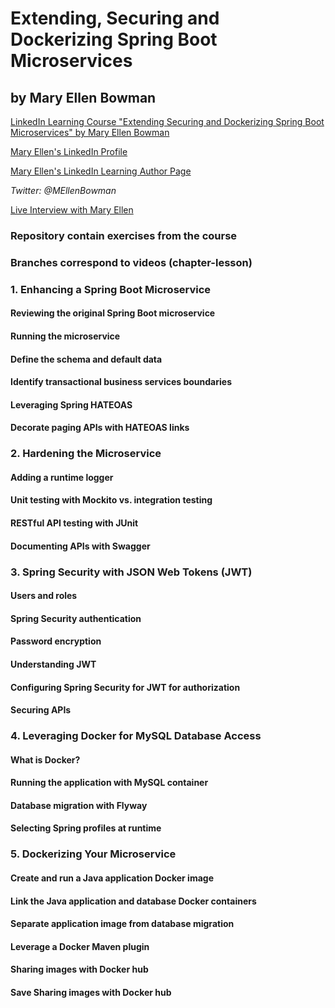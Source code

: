 # Extending, Securing and Dockerizing Spring Boot Microservices
## by Mary Ellen Bowman
[LinkedIn Learning Course "Extending Securing and Dockerizing Spring Boot Microservices" by Mary Ellen Bowman](http://linkedin-learning.pxf.io/3aGqA)

[Mary Ellen's LinkedIn Profile](https://www.linkedin.com/in/mebowman/ "Mary Ellen's LinkedIn Page")

[Mary Ellen's LinkedIn Learning Author Page](https://www.linkedin.com/learning/instructors/mary-ellen-bowman "Mary Ellen's LinkedIn Page")

_Twitter: @MEllenBowman_

[Live Interview with Mary Ellen](http://bit.ly/MaryEllenBowman "Live Interview with Mary Ellen")


### Repository contain exercises from the course
### Branches correspond to videos (chapter-lesson)
### 1. Enhancing a Spring Boot Microservice

#### Reviewing the original Spring Boot microservice
#### Running the microservice
#### Define the schema and default data
#### Identify transactional business services boundaries
#### Leveraging Spring HATEOAS
#### Decorate paging APIs with HATEOAS links

### 2. Hardening the Microservice
#### Adding a runtime logger
#### Unit testing with Mockito vs. integration testing
#### RESTful API testing with JUnit
#### Documenting APIs with Swagger

### 3. Spring Security with JSON Web Tokens (JWT)
#### Users and roles
#### Spring Security authentication
#### Password encryption
#### Understanding JWT
#### Configuring Spring Security for JWT for authorization
#### Securing APIs

### 4. Leveraging Docker for MySQL Database Access
#### What is Docker?
#### Running the application with MySQL container
#### Database migration with Flyway
#### Selecting Spring profiles at runtime

### 5. Dockerizing Your Microservice
#### Create and run a Java application Docker image
#### Link the Java application and database Docker containers
#### Separate application image from database migration
#### Leverage a Docker Maven plugin
#### Sharing images with Docker hub
#### Save Sharing images with Docker hub

